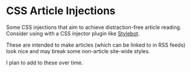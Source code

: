 # CSS Article Injections

Some CSS injections that aim to achieve distraction-free article reading.
Consider using with a CSS injector plugin like 
[Stylebot](https://stylebot.dev/).

These are intended to make articles (which can be linked to in RSS feeds) look
nice and may break some non-article site-wide styles.

I plan to add to these over time.
